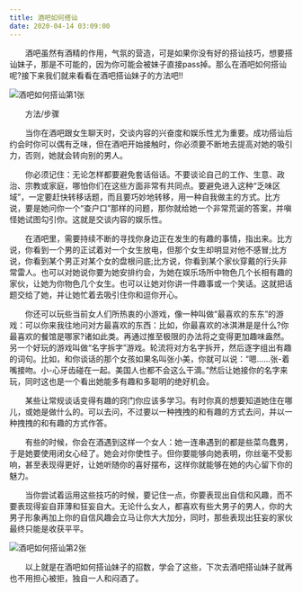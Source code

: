 ```yaml
---
title: 酒吧如何搭讪
date: 2020-04-14 03:09:00
---
```




　　酒吧虽然有酒精的作用，气氛的营造，可是如果你没有好的搭讪技巧，想要搭讪妹子，那是不可能的，因为你可能会被妹子直接pass掉。那么在酒吧如何搭讪呢?接下来我们就来看看在酒吧搭讪妹子的方法吧!!

![酒吧如何搭讪第1张](/img/c99ea6eb2de759d7daefff6132dc9d54.jpg)

　　方法/步骤

　　当你在酒吧跟女生聊天时，交谈内容的兴奋度和娱乐性尤为重要。成功搭讪后约会时你可以偶有乏味，但在酒吧开始接触时，你必须要不断地去提高对她的吸引力，否则，她就会转向别的男人。

　　你必须记住：无论怎样都要避免套话俗话。不要谈论自己的工作、生意、政治、宗教或家庭，哪怕你们在这些方面非常有共同点。要避免进入这种“乏味区域”，一定要赶快转移话题，而且要巧妙地转移，用一种自我做主的方式。比方说，要是她问你一个“查户口”那样的问题，那你就给她一个非常荒诞的答案，并嗔怪她试图勾引你。这就是交谈内容的娱乐性。

　　在酒吧里，需要持续不断的寻找你身边正在发生的有趣的事情，指出来。比方说，你看到一个男的正试着对一个女生放电，但那个女生却明显对他不感冒;比方说，你看到某个男正对某个女的盘根问底;比方说，你看到某个家伙穿戴的行头非常雷人。也可以对她说你要为她安排约会，为她在娱乐场所中物色几个长相有趣的家伙，让她为你物色几个女生。也可以让她对你讲一件趣事或一个笑话。这就把话题交给了她，并让她忙着去吸引住你和逗你开心。

　　你还可以玩些当前女人们所热衷的小游戏，像一种叫做“最喜欢的东东”的游戏：可以你来我往地问对方最喜欢的东西：比如，你最喜欢的冰淇淋是是什么?你最喜欢的餐馆是哪家?诸如此类。再通过推至极限的办法将之变得更加趣味盎然。另一个好玩的游戏叫做“名字拆字”游戏。轮流将对方名字拆开，然后逐字组出有趣的词句。比如，和你谈话的那个女孩如果名叫张小美，你就可以说：“嗯……张-着嘴接吻。小-心牙齿碰在一起。美国人也都不会这么干滴。”然后让她接你的名字来玩，同时这也是一个看出她能多有趣和多聪明的绝好机会。

　　某些让常规谈话变得有趣的窍门你应该多学习。有时你真的想要知道她住在哪儿，或她是做什么的。可以去问，不过要以一种拽拽的和有趣的方式去问，并以一种拽拽的和有趣的方式作答。

　　有些的时候，你会在酒遇到这样一个女人：她一连串遇到的都是些菜鸟蠢男，于是她要使用闭女心经了。她会对你使性子。但你要能够向她表明，你丝毫不受影响，甚至表现得更好，让她听随你的喜好摆布，这样你就能够在她的内心留下你的魅力。

　　当你尝试着运用这些技巧的时候，要记住一点，你要表现出自信和风趣，而不要表现得妄自菲薄和狂妄自大。无论什么女人，都喜欢有些大男子的男人，你的大男子形象再加上你的自信风趣会立马让你大大加分，同时，那些表现出狂妄的家伙最终只能是收获平平。

![酒吧如何搭讪第2张](/img/d725da8400f50ff98bef780c8648b248.jpg)

　　以上就是在酒吧如何搭讪妹子的招数，学会了这些，下次去酒吧搭讪妹子就再也不用担心被拒，独自一人和闷酒了。